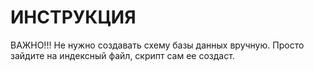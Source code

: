 # ИНСТРУКЦИЯ
ВАЖНО!!! Не нужно создавать схему базы данных вручную. Просто зайдите на индексный файл, скрипт сам ее создаст.

